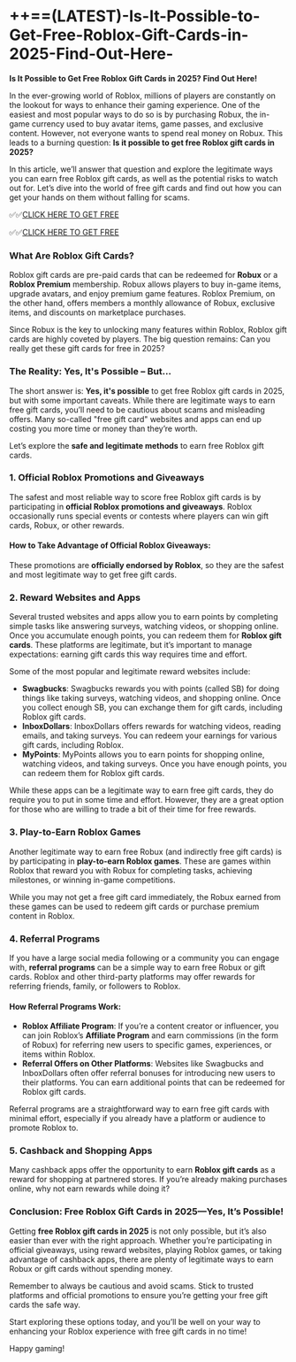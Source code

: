 # ++==(LATEST)-Is-It-Possible-to-Get-Free-Roblox-Gift-Cards-in-2025-Find-Out-Here-

**Is It Possible to Get Free Roblox Gift Cards in 2025? Find Out Here!**

In the ever-growing world of Roblox, millions of players are constantly on the lookout for ways to enhance their gaming experience. One of the easiest and most popular ways to do so is by purchasing Robux, the in-game currency used to buy avatar items, game passes, and exclusive content. However, not everyone wants to spend real money on Robux. This leads to a burning question: **Is it possible to get free Roblox gift cards in 2025?** 

In this article, we’ll answer that question and explore the legitimate ways you can earn free Roblox gift cards, as well as the potential risks to watch out for. Let’s dive into the world of free gift cards and find out how you can get your hands on them without falling for scams.

✅✅[CLICK HERE TO GET FREE](https://tinyurl.com/f5a9kmyc)

✅✅[CLICK HERE TO GET FREE](https://tinyurl.com/f5a9kmyc)

### What Are Roblox Gift Cards?

Roblox gift cards are pre-paid cards that can be redeemed for **Robux** or a **Roblox Premium** membership. Robux allows players to buy in-game items, upgrade avatars, and enjoy premium game features. Roblox Premium, on the other hand, offers members a monthly allowance of Robux, exclusive items, and discounts on marketplace purchases.

Since Robux is the key to unlocking many features within Roblox, Roblox gift cards are highly coveted by players. The big question remains: Can you really get these gift cards for free in 2025?

### The Reality: Yes, It's Possible – But…

The short answer is: **Yes, it's possible** to get free Roblox gift cards in 2025, but with some important caveats. While there are legitimate ways to earn free gift cards, you’ll need to be cautious about scams and misleading offers. Many so-called "free gift card" websites and apps can end up costing you more time or money than they’re worth.

Let’s explore the **safe and legitimate methods** to earn free Roblox gift cards.

### 1. **Official Roblox Promotions and Giveaways**

The safest and most reliable way to score free Roblox gift cards is by participating in **official Roblox promotions and giveaways**. Roblox occasionally runs special events or contests where players can win gift cards, Robux, or other rewards.

#### How to Take Advantage of Official Roblox Giveaways:

These promotions are **officially endorsed by Roblox**, so they are the safest and most legitimate way to get free gift cards.

### 2. **Reward Websites and Apps**

Several trusted websites and apps allow you to earn points by completing simple tasks like answering surveys, watching videos, or shopping online. Once you accumulate enough points, you can redeem them for **Roblox gift cards**. These platforms are legitimate, but it’s important to manage expectations: earning gift cards this way requires time and effort.

Some of the most popular and legitimate reward websites include:
- **Swagbucks**: Swagbucks rewards you with points (called SB) for doing things like taking surveys, watching videos, and shopping online. Once you collect enough SB, you can exchange them for gift cards, including Roblox gift cards.
- **InboxDollars**: InboxDollars offers rewards for watching videos, reading emails, and taking surveys. You can redeem your earnings for various gift cards, including Roblox.
- **MyPoints**: MyPoints allows you to earn points for shopping online, watching videos, and taking surveys. Once you have enough points, you can redeem them for Roblox gift cards.

While these apps can be a legitimate way to earn free gift cards, they do require you to put in some time and effort. However, they are a great option for those who are willing to trade a bit of their time for free rewards.

### 3. **Play-to-Earn Roblox Games**

Another legitimate way to earn free Robux (and indirectly free gift cards) is by participating in **play-to-earn Roblox games**. These are games within Roblox that reward you with Robux for completing tasks, achieving milestones, or winning in-game competitions.

While you may not get a free gift card immediately, the Robux earned from these games can be used to redeem gift cards or purchase premium content in Roblox.

### 4. **Referral Programs**

If you have a large social media following or a community you can engage with, **referral programs** can be a simple way to earn free Robux or gift cards. Roblox and other third-party platforms may offer rewards for referring friends, family, or followers to Roblox.

#### How Referral Programs Work:
- **Roblox Affiliate Program**: If you’re a content creator or influencer, you can join Roblox’s **Affiliate Program** and earn commissions (in the form of Robux) for referring new users to specific games, experiences, or items within Roblox.
- **Referral Offers on Other Platforms**: Websites like Swagbucks and InboxDollars often offer referral bonuses for introducing new users to their platforms. You can earn additional points that can be redeemed for Roblox gift cards.

Referral programs are a straightforward way to earn free gift cards with minimal effort, especially if you already have a platform or audience to promote Roblox to.

### 5. **Cashback and Shopping Apps**

Many cashback apps offer the opportunity to earn **Roblox gift cards** as a reward for shopping at partnered stores. If you’re already making purchases online, why not earn rewards while doing it?

### Conclusion: Free Roblox Gift Cards in 2025—Yes, It’s Possible!

Getting **free Roblox gift cards in 2025** is not only possible, but it’s also easier than ever with the right approach. Whether you’re participating in official giveaways, using reward websites, playing Roblox games, or taking advantage of cashback apps, there are plenty of legitimate ways to earn Robux or gift cards without spending money.

Remember to always be cautious and avoid scams. Stick to trusted platforms and official promotions to ensure you’re getting your free gift cards the safe way.

Start exploring these options today, and you’ll be well on your way to enhancing your Roblox experience with free gift cards in no time!

Happy gaming!
